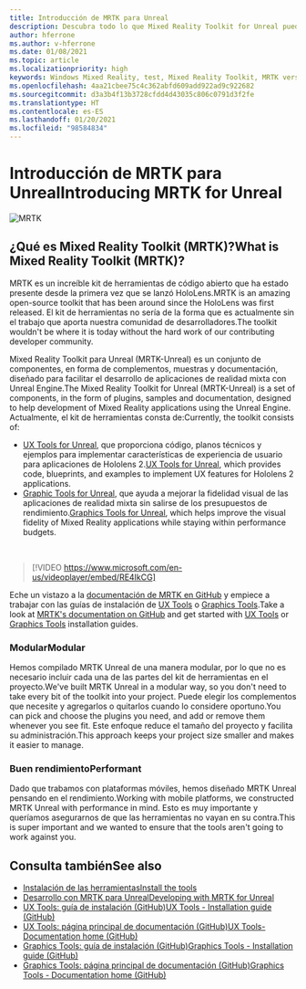 ```yaml
---
title: Introducción de MRTK para Unreal
description: Descubra todo lo que Mixed Reality Toolkit for Unreal puede ofrecer a los nuevos desarrolladores de realidad mixta.
author: hferrone
ms.author: v-hferrone
ms.date: 01/08/2021
ms.topic: article
ms.localizationpriority: high
keywords: Windows Mixed Reality, test, Mixed Reality Toolkit, MRTK version 2, MRTK, tools, SDK, HoloLens, HoloLens 2, mixed reality headset, windows mixed reality headset, virtual reality headset, cross-platform
ms.openlocfilehash: 4aa21cbee75c4c362abfd609add922ad9c922682
ms.sourcegitcommit: d3a3b4f13b3728cfdd4d43035c806c0791d3f2fe
ms.translationtype: HT
ms.contentlocale: es-ES
ms.lasthandoff: 01/20/2021
ms.locfileid: "98584834"
---
```

# <a name="introducing-mrtk-for-unreal"></a><span data-ttu-id="98b6e-104">Introducción de MRTK para Unreal</span><span class="sxs-lookup"><span data-stu-id="98b6e-104">Introducing MRTK for Unreal</span></span>

![MRTK](../../design/images/MRTK_UX_Hero.png)

## <a name="what-is-mixed-reality-toolkit-mrtk"></a><span data-ttu-id="98b6e-106">¿Qué es Mixed Reality Toolkit (MRTK)?</span><span class="sxs-lookup"><span data-stu-id="98b6e-106">What is Mixed Reality Toolkit (MRTK)?</span></span>

<span data-ttu-id="98b6e-107">MRTK es un increíble kit de herramientas de código abierto que ha estado presente desde la primera vez que se lanzó HoloLens.</span><span class="sxs-lookup"><span data-stu-id="98b6e-107">MRTK is an amazing open-source toolkit that has been around since the HoloLens was first released.</span></span> <span data-ttu-id="98b6e-108">El kit de herramientas no sería de la forma que es actualmente sin el trabajo que aporta nuestra comunidad de desarrolladores.</span><span class="sxs-lookup"><span data-stu-id="98b6e-108">The toolkit wouldn't be where it is today without the hard work of our contributing developer community.</span></span> 

<span data-ttu-id="98b6e-109">Mixed Reality Toolkit para Unreal (MRTK-Unreal) es un conjunto de componentes, en forma de complementos, muestras y documentación, diseñado para facilitar el desarrollo de aplicaciones de realidad mixta con Unreal Engine.</span><span class="sxs-lookup"><span data-stu-id="98b6e-109">The Mixed Reality Toolkit for Unreal (MRTK-Unreal) is a set of components, in the form of plugins, samples and documentation, designed to help development of Mixed Reality applications using the Unreal Engine.</span></span> <span data-ttu-id="98b6e-110">Actualmente, el kit de herramientas consta de:</span><span class="sxs-lookup"><span data-stu-id="98b6e-110">Currently, the toolkit consists of:</span></span>
* <span data-ttu-id="98b6e-111">[UX Tools for Unreal](https://github.com/microsoft/MixedReality-UXTools-Unreal), que proporciona código, planos técnicos y ejemplos para implementar características de experiencia de usuario para aplicaciones de Hololens 2.</span><span class="sxs-lookup"><span data-stu-id="98b6e-111">[UX Tools for Unreal](https://github.com/microsoft/MixedReality-UXTools-Unreal), which provides code, blueprints, and examples to implement UX features for Hololens 2 applications.</span></span>
* <span data-ttu-id="98b6e-112">[Graphic Tools for Unreal](https://github.com/microsoft/MixedReality-GraphicsTools-Unreal), que ayuda a mejorar la fidelidad visual de las aplicaciones de realidad mixta sin salirse de los presupuestos de rendimiento.</span><span class="sxs-lookup"><span data-stu-id="98b6e-112">[Graphics Tools for Unreal](https://github.com/microsoft/MixedReality-GraphicsTools-Unreal), which helps improve the visual fidelity of Mixed Reality applications while staying within performance budgets.</span></span>

<br>

> [!VIDEO https://www.microsoft.com/en-us/videoplayer/embed/RE4IkCG]

<span data-ttu-id="98b6e-113">Eche un vistazo a la [documentación de MRTK en GitHub](https://microsoft.github.io/MixedReality-UXTools-Unreal/README.html) y empiece a trabajar con las guías de instalación de [UX Tools](https://microsoft.github.io/MixedReality-UXTools-Unreal/Docs/Installation.html) o [Graphics Tools](https://github.com/microsoft/MixedReality-GraphicsTools-Unreal/blob/main/Docs/Installation.md).</span><span class="sxs-lookup"><span data-stu-id="98b6e-113">Take a look at [MRTK's documentation on GitHub](https://microsoft.github.io/MixedReality-UXTools-Unreal/README.html) and get started with [UX Tools](https://microsoft.github.io/MixedReality-UXTools-Unreal/Docs/Installation.html) or [Graphics Tools](https://github.com/microsoft/MixedReality-GraphicsTools-Unreal/blob/main/Docs/Installation.md) installation guides.</span></span>

### <a name="modular"></a><span data-ttu-id="98b6e-114">Modular</span><span class="sxs-lookup"><span data-stu-id="98b6e-114">Modular</span></span>

<span data-ttu-id="98b6e-115">Hemos compilado MRTK Unreal de una manera modular, por lo que no es necesario incluir cada una de las partes del kit de herramientas en el proyecto.</span><span class="sxs-lookup"><span data-stu-id="98b6e-115">We've built MRTK Unreal in a modular way, so you don't need to take every bit of the toolkit into your project.</span></span> <span data-ttu-id="98b6e-116">Puede elegir los complementos que necesite y agregarlos o quitarlos cuando lo considere oportuno.</span><span class="sxs-lookup"><span data-stu-id="98b6e-116">You can pick and choose the plugins you need, and add or remove them whenever you see fit.</span></span> <span data-ttu-id="98b6e-117">Este enfoque reduce el tamaño del proyecto y facilita su administración.</span><span class="sxs-lookup"><span data-stu-id="98b6e-117">This approach keeps your project size smaller and makes it easier to manage.</span></span>  

### <a name="performant"></a><span data-ttu-id="98b6e-118">Buen rendimiento</span><span class="sxs-lookup"><span data-stu-id="98b6e-118">Performant</span></span>

<span data-ttu-id="98b6e-119">Dado que trabamos con plataformas móviles, hemos diseñado MRTK Unreal pensando en el rendimiento.</span><span class="sxs-lookup"><span data-stu-id="98b6e-119">Working with mobile platforms, we constructed MRTK Unreal with performance in mind.</span></span> <span data-ttu-id="98b6e-120">Esto es muy importante y queríamos asegurarnos de que las herramientas no vayan en su contra.</span><span class="sxs-lookup"><span data-stu-id="98b6e-120">This is super important and we wanted to ensure that the tools aren't going to work against you.</span></span>

## <a name="see-also"></a><span data-ttu-id="98b6e-121">Consulta también</span><span class="sxs-lookup"><span data-stu-id="98b6e-121">See also</span></span>

* [<span data-ttu-id="98b6e-122">Instalación de las herramientas</span><span class="sxs-lookup"><span data-stu-id="98b6e-122">Install the tools</span></span>](../install-the-tools.md)
* [<span data-ttu-id="98b6e-123">Desarrollo con MRTK para Unreal</span><span class="sxs-lookup"><span data-stu-id="98b6e-123">Developing with MRTK for Unreal</span></span>](unreal-development-overview.md)
* [<span data-ttu-id="98b6e-124">UX Tools: guía de instalación (GitHub)</span><span class="sxs-lookup"><span data-stu-id="98b6e-124">UX Tools - Installation guide (GitHub)</span></span>](https://microsoft.github.io/MixedReality-UXTools-Unreal/Docs/Installation.html)
* [<span data-ttu-id="98b6e-125">UX Tools: página principal de documentación (GitHub)</span><span class="sxs-lookup"><span data-stu-id="98b6e-125">UX Tools- Documentation home (GitHub)</span></span>](https://microsoft.github.io/MixedReality-UXTools-Unreal/README.html)
* [<span data-ttu-id="98b6e-126">Graphics Tools: guía de instalación (GitHub)</span><span class="sxs-lookup"><span data-stu-id="98b6e-126">Graphics Tools - Installation guide (GitHub)</span></span>](https://github.com/microsoft/MixedReality-GraphicsTools-Unreal/blob/main/Docs/Installation.md)
* [<span data-ttu-id="98b6e-127">Graphics Tools: página principal de documentación (GitHub)</span><span class="sxs-lookup"><span data-stu-id="98b6e-127">Graphics Tools - Documentation home (GitHub)</span></span>](https://github.com/microsoft/MixedReality-GraphicsTools-Unreal/)
